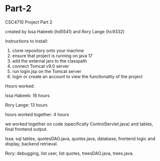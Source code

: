 # Part-2

CSC4710 Project Part 2

created by Issa Habeeb (hd5541) and Rory Lange (hc9332)

Instructions to install:

1) clone repository onto your machine
2) ensure that project is running on java 17
3) add the external jars to the classpath
4) connect Tomcat v9.0 server
5) run login.jsp on the Tomcat server
6) login or create an account to view the functionality of the project


Hours worked:

Issa Habeeb: 16 hours

Rory Lange: 13 hours

hours worked together: 4 hours

we worked together on code (specifically ControlServlet.java) and tables, final frontend output.

Issa:
sql tables, quotesDAO.java, quotes.java, database, frontend logic and display, backend retrieval.

Rory:
debugging, list user, list quotes, treesDAO.java, trees.java.
